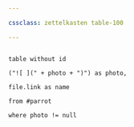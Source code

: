 ```yaml
---

cssclass: zettelkasten table-100 

---
```


```dataview

table without id

("![ ](" + photo + ")") as photo,

file.link as name

from #parrot

where photo != null

```

  

  
